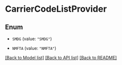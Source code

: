 # CarrierCodeListProvider

## Enum


* `SMDG` (value: `"SMDG"`)

* `NMFTA` (value: `"NMFTA"`)


[[Back to Model list]](../README.md#documentation-for-models) [[Back to API list]](../README.md#documentation-for-api-endpoints) [[Back to README]](../README.md)


